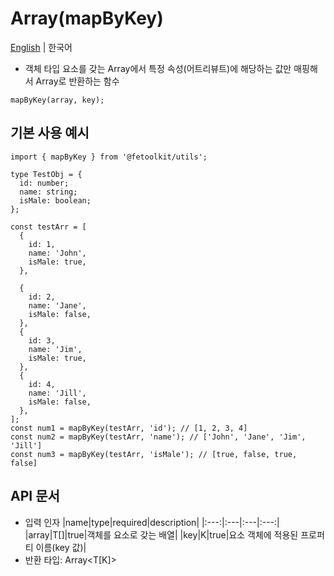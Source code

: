 # Array(mapByKey)

[English](../en/array_mapbykey.md) | 한국어

- 객체 타입 요소를 갖는 Array에서 특정 속성(어트리뷰트)에 해당하는 값만 매핑해서 Array로 반환하는 함수

```tsx
mapByKey(array, key);
```

## 기본 사용 예시

```tsx
import { mapByKey } from '@fetoolkit/utils';

type TestObj = {
  id: number;
  name: string;
  isMale: boolean;
};

const testArr = [
  {
    id: 1,
    name: 'John',
    isMale: true,
  },

  {
    id: 2,
    name: 'Jane',
    isMale: false,
  },
  {
    id: 3,
    name: 'Jim',
    isMale: true,
  },
  {
    id: 4,
    name: 'Jill',
    isMale: false,
  },
];
const num1 = mapByKey(testArr, 'id'); // [1, 2, 3, 4]
const num2 = mapByKey(testArr, 'name'); // ['John', 'Jane', 'Jim', 'Jill']
const num3 = mapByKey(testArr, 'isMale'); // [true, false, true, false]
```

## API 문서

- 입력 인자
  |name|type|required|description|
  |:---:|:---|:---|:---:|
  |array|T[]|true|객체를 요소로 갖는 배열|
  |key|K|true|요소 객체에 적용된 프로퍼티 이름(key 값)|
- 반환 타입: Array<T[K]>
